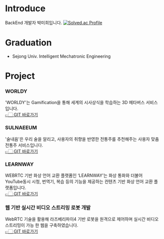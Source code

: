 # Introduce
BackEnd 개발자 박미희입니다.
[![Solved.ac Profile](http://mazassumnida.wtf/api/generate_badge?boj=mihee78952)](https://solved.ac/mihee78952)

# Graduation
- Sejong Univ. Intelligent Mechatronic Engineering

# Project
### WORLDY
'WORLDY'는 Gamification을 통해 세계의 시사상식을 학습하는 3D 메타버스 서비스입니다.
<br>
[👉🏻 GIT 바로가기](https://github.com/SSAFY507/Worldy)

### SULNAEEUM
'술내음'은 우리 술을 알리고, 사용자의 취향을 반영한 전통주를 추천해주는 사용자 맞춤 전통주 서비스입니다.
<br>
[👉🏻 GIT 바로가기](https://github.com/SSAFY707/SULNAEEUM)

### LEARNWAY
 WEBRTC 기반 화상 언어 교환 플랫폼인 ‘LEARNWAY’는 화상 통화와 더불어 YouTube동시 시청, 번역기, 복습 등의 기능을 제공하는 컨텐츠 기반 화상 언어 교환 플랫폼입니다.
 <br>
[👉🏻 GIT 바로가기](https://github.com/PMH2906/LEARNWAY)

### 웹 기반 실시간 비디오 스트리밍 로봇 개발
 WebRTC 기술을 활용해 라즈베리파이4 기반 로봇을 원격으로 제어하며 실시간 비디오 스트리밍이 가능 한 웹을 구축하였습니다.
<br>
[👉🏻 GIT 바로가기](https://github.com/PMH2906/21-1_Capstone_deeply)

<!--
**PMH2906/PMH2906** is a ✨ _special_ ✨ repository because its `README.md` (this file) appears on your GitHub profile.

Here are some ideas to get you started:

- 🔭 I’m currently working on ...
- 🌱 I’m currently learning ...
- 👯 I’m looking to collaborate on ...
- 🤔 I’m looking for help with ...
- 💬 Ask me about ...
- 📫 How to reach me: ...
- 😄 Pronouns: ...
- ⚡ Fun fact: ...
-->
